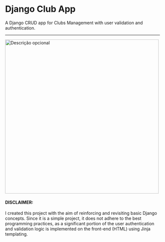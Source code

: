 # Django Club App
A Django CRUD app for Clubs Management with user validation and authentication.

<hr/>

<img src="previews/preview1.gif" alt="Descrição opcional" width="500px" />


#### DISCLAIMER:

I created this project with the aim of reinforcing and revisiting basic Django concepts. Since it is a simple project, it does not adhere to the best programming practices, as a significant portion of the user authentication and validation logic is implemented on the front-end (HTML) using Jinja templating.



